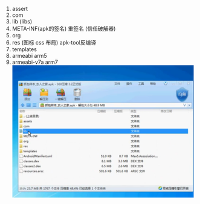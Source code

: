 1. assert
2. com
3. lib (libs)
4. META-INF(apk的签名) 重签名 (信任破解器)
5. org
6. res (图标 css 布局) apk-tool反编译
7. templates
8. armeabi arm5
9. armeabi-v7a arm7
![img.png](img.png)
